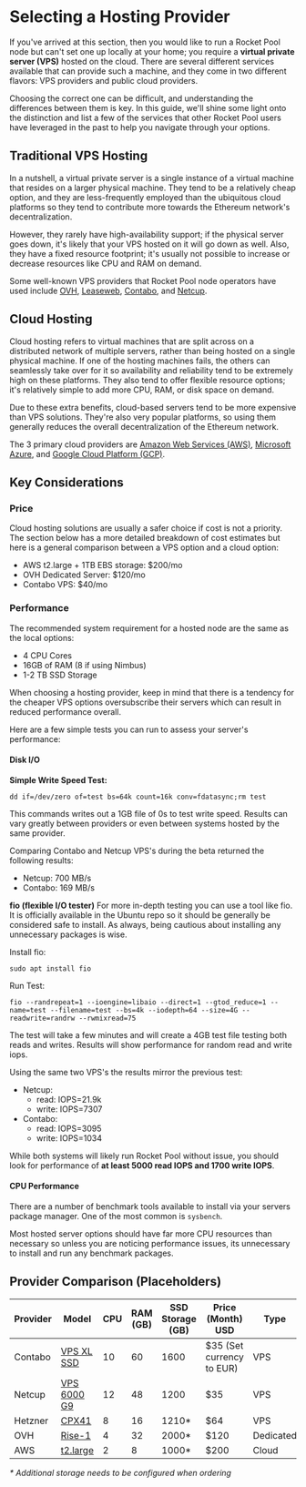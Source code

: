 # Selecting a Hosting Provider

If you've arrived at this section, then you would like to run a Rocket Pool node but can't set one up locally at your home; you require a **virtual private server (VPS)** hosted on the cloud.
There are several different services available that can provide such a machine, and they come in two different flavors: VPS providers and public cloud providers.

Choosing the correct one can be difficult, and understanding the differences between them is key.
In this guide, we'll shine some light onto the distinction and list a few of the services that other Rocket Pool users have leveraged in the past to help you navigate through your options.

## Traditional VPS Hosting

In a nutshell, a virtual private server is a single instance of a virtual machine that resides on a larger physical machine.
They tend to be a relatively cheap option, and they are less-frequently employed than the ubiquitous cloud platforms so they tend to contribute more towards the Ethereum network's decentralization.

However, they rarely have high-availability support; if the physical server goes down, it's likely that your VPS hosted on it will go down as well.
Also, they have a fixed resource footprint; it's usually not possible to increase or decrease resources like CPU and RAM on demand.

Some well-known VPS providers that Rocket Pool node operators have used include [OVH](https://www.ovh.com/world/), [Leaseweb](https://www.leaseweb.us/cloud/virtual-server), [Contabo](https://contabo.com/en/vps/), and [Netcup](https://www.netcup.eu/vserver/vps.php).

## Cloud Hosting

Cloud hosting refers to virtual machines that are split across on a distributed network of multiple servers, rather than being hosted on a single physical machine.
If one of the hosting machines fails, the others can seamlessly take over for it so availability and reliability tend to be extremely high on these platforms.
They also tend to offer flexible resource options; it's relatively simple to add more CPU, RAM, or disk space on demand.

Due to these extra benefits, cloud-based servers tend to be more expensive than VPS solutions.
They're also very popular platforms, so using them generally reduces the overall decentralization of the Ethereum network.

The 3 primary cloud providers are [Amazon Web Services (AWS)](https://aws.amazon.com/), [Microsoft Azure](https://azure.microsoft.com/en-us/), and [Google Cloud Platform (GCP)](https://cloud.google.com/).

## Key Considerations

### Price

Cloud hosting solutions are usually a safer choice if cost is not a priority.
The section below has a more detailed breakdown of cost estimates but here is a general comparison between a VPS option and a cloud option:

- AWS t2.large + 1TB EBS storage: $200/mo
- OVH Dedicated Server: $120/mo
- Contabo VPS: $40/mo

### Performance

The recommended system requirement for a hosted node are the same as the local options:

- 4 CPU Cores
- 16GB of RAM (8 if using Nimbus)
- 1-2 TB SSD Storage

When choosing a hosting provider, keep in mind that there is a tendency for the cheaper VPS options oversubscribe their servers which can result in reduced performance overall.

Here are a few simple tests you can run to assess your server's performance:

#### Disk I/O

**Simple Write Speed Test:**

```
dd if=/dev/zero of=test bs=64k count=16k conv=fdatasync;rm test
```

This commands writes out a 1GB file of 0s to test write speed.
Results can vary greatly between providers or even between systems hosted by the same provider.

Comparing Contabo and Netcup VPS's during the beta returned the following results:

- Netcup: 700 MB/s
- Contabo: 169 MB/s

**fio (flexible I/O tester)**
For more in-depth testing you can use a tool like fio.
It is officially available in the Ubuntu repo so it should be generally be considered safe to install.
As always, being cautious about installing any unnecessary packages is wise.

Install fio:

```shell
sudo apt install fio
```

Run Test:

```
fio --randrepeat=1 --ioengine=libaio --direct=1 --gtod_reduce=1 --name=test --filename=test --bs=4k --iodepth=64 --size=4G --readwrite=randrw --rwmixread=75
```

The test will take a few minutes and will create a 4GB test file testing both reads and writes.
Results will show performance for random read and write iops.

Using the same two VPS's the results mirror the previous test:

- Netcup:
  - read: IOPS=21.9k
  - write: IOPS=7307
- Contabo:
  - read: IOPS=3095
  - write: IOPS=1034

While both systems will likely run Rocket Pool without issue, you should look for performance of **at least 5000 read IOPS and 1700 write IOPS**.

#### CPU Performance

There are a number of benchmark tools available to install via your servers package manager.
One of the most common is `sysbench`.

Most hosted server options should have far more CPU resources than necessary so unless you are noticing performance issues, its unnecessary to install and run any benchmark packages.

## Provider Comparison (Placeholders)

| Provider | Model                                                                   | CPU | RAM (GB) | SSD Storage (GB) | Price (Month) USD         | Type      |
| -------- | ----------------------------------------------------------------------- | --- | -------- | ---------------- | ------------------------- | --------- |
| Contabo  | [VPS XL SSD](https://contabo.com/en/vps/vps-xl-ssd/)                    | 10  | 60       | 1600             | $35 (Set currency to EUR) | VPS       |
| Netcup   | [VPS 6000 G9](https://www.netcup.eu/bestellen/produkt.php?produkt=2604) | 12  | 48       | 1200             | $35                       | VPS       |
| Hetzner  | [CPX41](https://www.hetzner.com/cloud)                                  | 8   | 16       | 1210\*           | $64                       | VPS       |
| OVH      | [Rise-1](https://www.ovhcloud.com/en/bare-metal/rise/rise-1/)           | 4   | 32       | 2000\*           | $120                      | Dedicated |
| AWS      | [t2.large](https://aws.amazon.com/ec2/instance-types/t2/)               | 2   | 8        | 1000\*           | $200                      | Cloud     |

_\* Additional storage needs to be configured when ordering_
